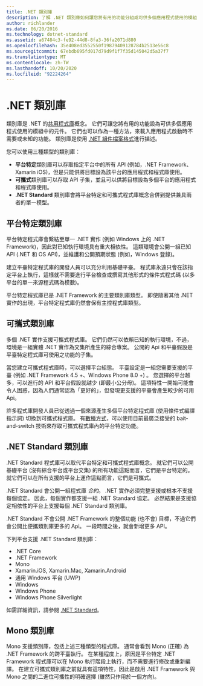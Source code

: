 ```yaml
---
title: .NET 類別庫
description: 了解 .NET 類別庫如何讓您將有用的功能分組成可供多個應用程式使用的模組。
author: richlander
ms.date: 06/20/2016
ms.technology: dotnet-standard
ms.assetid: a67484c3-fe92-44d8-8fa3-36fa2071d880
ms.openlocfilehash: 35e408ed3552550f19879409128784b2513e56c8
ms.sourcegitcommit: 67ebdb695fd017d79d9f1f7f35d145042d5a37f7
ms.translationtype: MT
ms.contentlocale: zh-TW
ms.lasthandoff: 10/20/2020
ms.locfileid: "92224264"
---
```

# <a name="net-class-libraries"></a>.NET 類別庫

類別庫是 .NET 的[共用程式庫](https://en.wikipedia.org/wiki/Library_%28computing%29#Shared_libraries)概念。 它們可讓您將有用的功能設為可供多個應用程式使用的模組中的元件。 它們也可以作為一種方法，來載入應用程式啟動時不需要或未知的功能。 類別庫是使用 [.NET 組件檔案格式](assembly/file-format.md)進行描述。

您可以使用三種類型的類別庫：

* **平台特定**類別庫可以存取指定平台中的所有 API (例如，.NET Framework、Xamarin iOS)，但是只能供將目標設為該平台的應用程式和程式庫使用。
* **可攜式**類別庫可以存取 API 子集，並且可以供將目標設為多個平台的應用程式和程式庫使用。
* **.NET Standard** 類別庫會將平台特定和可攜式程式庫概念合併到提供兼具兩者的單一模型。

## <a name="platform-specific-class-libraries"></a>平台特定類別庫

平台特定程式庫會繫結至單一 .NET 實作 (例如 Windows 上的 .NET Framework)，因此對已知執行環境具有重大相依性。 這類環境會公開一組已知 API (.NET 和 OS API)，並維護和公開預期狀態 (例如，Windows 登錄)。

建立平臺特定程式庫的開發人員可以充分利用基礎平臺。 程式庫永遠只會在該指定平台上執行，這樣就不需要進行平台檢查或撰寫其他形式的條件式程式碼 (以多平台的單一來源程式碼為模數)。

平台特定程式庫已是 .NET Framework 的主要類別庫類型。 即使隨著其他 .NET 實作的出現，平台特定程式庫仍然會保有主控程式庫類型。

## <a name="portable-class-libraries"></a>可攜式類別庫

多個 .NET 實作支援可攜式程式庫。 它們仍然可以依賴已知的執行環境，不過，環境是一組實體 .NET 實作為交集所產生的綜合專案。 公開的 Api 和平臺假設是平臺特定程式庫可使用之功能的子集。

當您建立可攜式程式庫時，可以選擇平台組態。 平臺設定是一組您需要支援的平臺 (例如 .NET Framework 4.5 +、Windows Phone 8.0 +) 。 您選擇的平台越多，可以進行的 API 和平台假設就越少 (即最小公分母)。 這項特性一開始可能會令人困惑，因為人們通常認為「更好的」，但發現更支援的平臺會產生較少的可用 Api。

許多程式庫開發人員已從透過一個來源產生多個平台特定程式庫 (使用條件式編譯指示詞) 切換到可攜式程式庫。 有[數種方式](https://blog.stephencleary.com/2012/11/portable-class-library-enlightenment.html)，可以使用目前最廣泛接受的 bait-and-switch 技術來存取可攜式程式庫內的平台特定功能。

## <a name="net-standard-class-libraries"></a>.NET Standard 類別庫

.NET Standard 程式庫可以取代平台特定和可攜式程式庫概念。 就它們可以公開基礎平台 (沒有綜合平台或平台交集) 的所有功能這點而言，它們是平台特定的。 就它們可以在所有支援的平台上運作這點而言，它們是可攜式。

.NET Standard 會公開一組程式庫 _合約_。 .NET 實作必須完整支援或根本不支援每個協定。 因此，每個實作都支援一組 .NET Standard 協定。 必然結果是支援協定相依性的平台上支援每個 .NET Standard 類別庫。

.NET Standard 不會公開 .NET Framework 的整個功能 (也不會) 目標，不過它們會公開比便攜類別庫更多的 Api。 一段時間之後，就會新增更多 API。

下列平台支援 .NET Standard 類別庫：

* .NET Core
* .NET Framework
* Mono
* Xamarin.iOS, Xamarin.Mac, Xamarin.Android
* 通用 Windows 平台 (UWP)
* Windows
* Windows Phone
* Windows Phone Silverlight

如需詳細資訊，請參閱 [.NET Standard](net-standard.md)。

## <a name="mono-class-libraries"></a>Mono 類別庫

Mono 支援類別庫，包括上述三種類型的程式庫。 通常會看到 Mono (正確) 為 .NET Framework 的跨平臺執行。 在某種程度上，原因是平台特定 .NET Framework 程式庫可以在 Mono 執行階段上執行，而不需要進行修改或重新編譯。 在建立可攜式類別庫之前就具有這項特性，因此是啟用 .NET Framework 與 Mono 之間的二進位可攜性的明確選擇 (雖然只作用於一個方向)。
